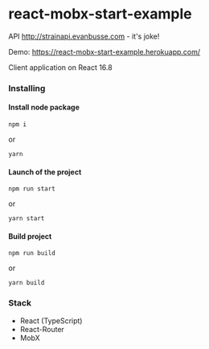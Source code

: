 # react-mobx-start-example

API http://strainapi.evanbusse.com - it's joke!

Demo: https://react-mobx-start-example.herokuapp.com/

Client application on React 16.8

### Installing

#### Install node package

```
npm i
```

or

```
yarn
```

#### Launch of the project

```
npm run start
```

or

```
yarn start
```

#### Build project

```
npm run build
```

or

```
yarn build
```

### Stack

- React (TypeScript)
- React-Router
- MobX
